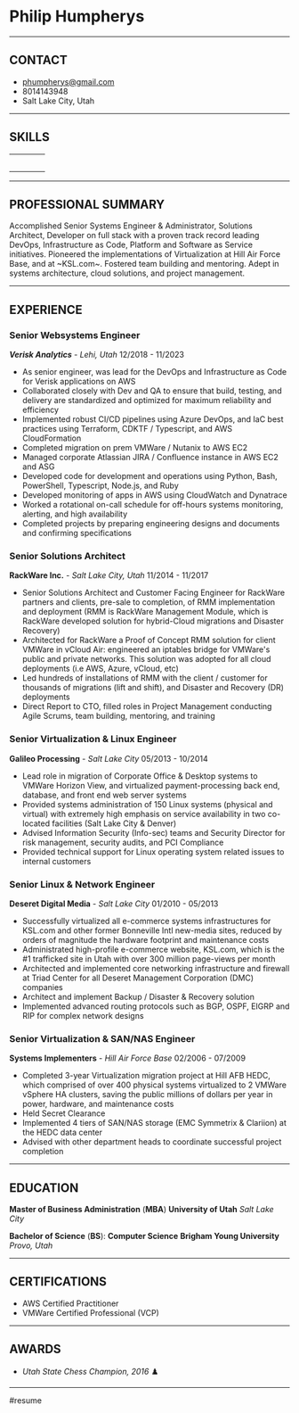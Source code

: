 # Philip Humpherys
- - -
## CONTACT
* phumpherys@gmail.com
* 8014143948
* Salt Lake City, Utah
- - -
## SKILLS
|     |     |     |     |
|-----|-----|-----|-----|
|     |     |     |     |
|     |     |     |     |
|     |     |     |     |
|     |     |     |     |
|     |     |     |     |
- - -
## PROFESSIONAL SUMMARY
Accomplished Senior Systems Engineer & Administrator, Solutions Architect, Developer on full stack with a proven track record leading DevOps, Infrastructure as Code, Platform and Software as Service initiatives. Pioneered the implementations of Virtualization at Hill Air Force Base, and at ~KSL.com~. Fostered team building and mentoring. Adept in systems architecture, cloud solutions, and project management. 
- - -
## EXPERIENCE
### Senior Websystems Engineer 
***Verisk Analytics** - Lehi, Utah*
12/2018 - 11/2023
* As senior engineer, was lead for the DevOps and Infrastructure as Code for Verisk applications on AWS
* Collaborated closely with Dev and QA to ensure that build, testing, and delivery are standardized and optimized for maximum reliability and efficiency
* Implemented robust CI/CD pipelines using Azure DevOps, and IaC best practices using Terraform, CDKTF / Typescript, and AWS CloudFormation
* Completed migration on prem VMWare / Nutanix to AWS EC2
* Managed corporate Atlassian JIRA / Confluence instance in AWS EC2 and ASG
* Developed code for development and operations using Python, Bash, PowerShell, Typescript, Node.js, and Ruby
* Developed monitoring of apps in AWS using CloudWatch and Dynatrace
* Worked a rotational on-call schedule for off-hours systems monitoring, alerting, and high availability
* Completed projects by preparing engineering designs and documents and confirming specifications
### Senior Solutions Architect
**RackWare Inc.** - *Salt Lake City, Utah*
11/2014 - 11/2017
* Senior Solutions Architect and Customer Facing Engineer for RackWare partners and clients, pre-sale to completion, of RMM implementation and deployment (RMM is RackWare Management Module, which is RackWare developed solution for hybrid-Cloud migrations and Disaster Recovery)
* Architected for RackWare a Proof of Concept RMM solution for client VMWare in vCloud Air: engineered an iptables bridge for VMWare's public and private networks. This solution was adopted for all cloud deployments (i.e AWS, Azure, vCloud, etc)
* Led hundreds of installations of RMM with the client / customer for thousands of migrations (lift and shift), and Disaster and Recovery (DR) deployments
* Direct Report to CTO, filled roles in Project Management conducting Agile Scrums, team building, mentoring, and training
### Senior Virtualization & Linux Engineer 
**Galileo Processing** - *Salt Lake City*
05/2013 - 10/2014
* Lead role in migration of Corporate Office & Desktop systems to VMWare Horizon View, and virtualized payment-processing back end, database, and front end web server systems
* Provided systems administration of 150 Linux systems (physical and virtual) with extremely high emphasis on service availability in two co-located facilities (Salt Lake City & Denver)
* Advised Information Security (Info-sec) teams and Security Director for risk management, security audits, and PCI Compliance
* Provided technical support for Linux operating system related issues to internal customers
### Senior Linux & Network Engineer
**Deseret Digital Media** - *Salt Lake City*
01/2010 - 05/2013
* Successfully virtualized all e-commerce systems infrastructures for KSL.com and other former Bonneville Intl new-media sites, reduced by orders of magnitude the hardware footprint and maintenance costs
* Administrated high-profile e-commerce website, KSL.com, which is the #1 trafficked site in Utah with over 300 million page-views per month
* Architected and implemented core networking infrastructure and firewall at Triad Center for all Deseret Management Corporation (DMC) companies
* Architect and implement Backup / Disaster & Recovery solution
* Implemented advanced routing protocols such as BGP, OSPF, EIGRP and RIP for complex network designs
### Senior Virtualization & SAN/NAS Engineer
**Systems Implementers** - *Hill Air Force Base*
02/2006 - 07/2009
* Completed 3-year Virtualization migration project at Hill AFB HEDC, which comprised of over 400 physical systems virtualized to 2 VMWare vSphere HA clusters, saving the public millions of dollars per year in power, hardware, and maintenance costs
* Held Secret Clearance
* Implemented 4 tiers of SAN/NAS storage (EMC Symmetrix & Clariion) at the HEDC data center
* Advised with other department heads to coordinate successful project completion
- - -
## EDUCATION
**Master of Business Administration** (**MBA**)
**University of Utah**
*Salt Lake City*

**Bachelor of Science** (**BS**): **Computer Science**
**Brigham Young University**
*Provo, Utah*
- - -
## CERTIFICATIONS
* AWS Certified Practitioner
* VMWare Certified Professional (VCP)
- - -
## AWARDS
* *Utah State Chess Champion, 2016* ♟️
- - -
#resume
